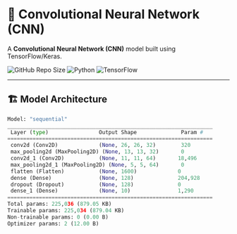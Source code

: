 # 🚀 Convolutional Neural Network (CNN)

A **Convolutional Neural Network (CNN)** model built using TensorFlow/Keras.

![GitHub Repo Size](https://img.shields.io/github/repo-size/yourusername/your-repo?color=blue&label=Repo%20Size&style=flat-square)
![Python](https://img.shields.io/badge/Python-3.8%2B-blue.svg?style=flat-square&logo=python)
![TensorFlow](https://img.shields.io/badge/TensorFlow-2.x-orange?style=flat-square&logo=tensorflow)

---

## 🏗 Model Architecture

```python
Model: "sequential"
_________________________________________________________________
 Layer (type)                Output Shape              Param #   
=================================================================
 conv2d (Conv2D)             (None, 26, 26, 32)        320       
 max_pooling2d (MaxPooling2D) (None, 13, 13, 32)       0         
 conv2d_1 (Conv2D)           (None, 11, 11, 64)       18,496    
 max_pooling2d_1 (MaxPooling2D) (None, 5, 5, 64)       0         
 flatten (Flatten)           (None, 1600)             0         
 dense (Dense)               (None, 128)              204,928   
 dropout (Dropout)           (None, 128)              0         
 dense_1 (Dense)             (None, 10)               1,290     
=================================================================
Total params: 225,036 (879.05 KB)
Trainable params: 225,034 (879.04 KB)
Non-trainable params: 0 (0.00 B)
Optimizer params: 2 (12.00 B)
